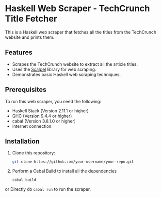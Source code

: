 # Haskell Web Scraper - TechCrunch Title Fetcher

This is a Haskell web scraper that fetches all the titles from the TechCrunch website and prints them.

## Features

-   Scrapes the TechCrunch website to extract all the article titles.
-   Uses the [Scalpel](https://hackage.haskell.org/package/scalpel) library for web scraping.
-   Demonstrates basic Haskell web scraping techniques.

## Prerequisites

To run this web scraper, you need the following:

-   Haskell Stack (Version 2.11.1 or higher)
-   GHC (Version 9.4.4 or higher)
-   cabal (Version 3.8.1.0 or higher)
-   Internet connection

## Installation

1.  Clone this repository:

    ```bash
    git clone https://github.com/your-username/your-repo.git
    ```

2.  Perform a Cabal Build to install all the dependencies

    ```bash
    cabal build
    ```

or
Directly do `cabal run` to run the scraper.
